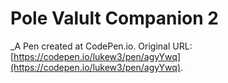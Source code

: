 # Pole Valult Companion 2
 _A Pen created at CodePen.io. Original URL: [https://codepen.io/lukew3/pen/agyYwq](https://codepen.io/lukew3/pen/agyYwq).

 